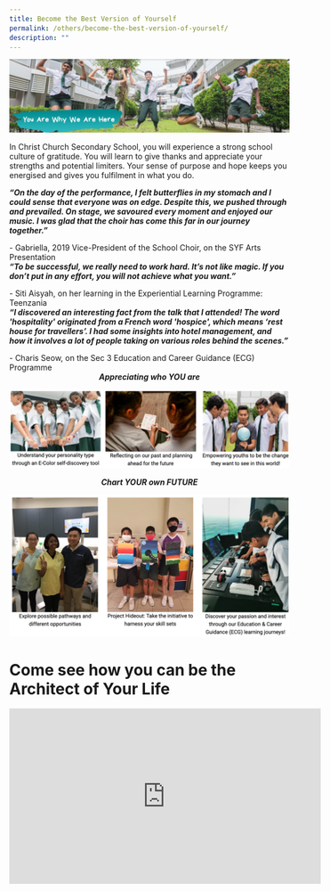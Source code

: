 ```yaml
---
title: Become the Best Version of Yourself
permalink: /others/become-the-best-version-of-yourself/
description: ""
---
```




![](/images/yawwah%20banner.png)

In Christ Church Secondary School, you will experience a strong school culture of gratitude. You will learn to give thanks and appreciate your strengths and potential limiters. Your sense of purpose and hope keeps you energised and gives you fulfilment in what you do. 

***“On the day of the performance, I felt butterflies in my stomach and I could sense that everyone was on edge. Despite this, we pushed through and prevailed. On stage, we savoured every moment and enjoyed our music. I was glad that the choir has come this far in our journey together.”***

<div>
<div style="float: right">
- Gabriella, 2019 Vice-President of the School Choir, on the SYF Arts Presentation
</div>
</div>

<br> 

***“To be successful, we really need to work hard. It’s not like magic. If you don’t put in any effort, you will not achieve what you want.”***

<div>
<div style="float: right">
- Siti Aisyah, on her learning in the Experiential Learning Programme: Teenzania 
</div>
</div>

<br>

***“I discovered an interesting fact from the talk that I attended! The word 'hospitality' originated from a French word 'hospice', which means ‘rest house for travellers’. I had some insights into hotel management, and how it involves a lot of people taking on various roles behind the scenes.”***

<div>
<div style="float: right">
- Charis Seow, on the Sec 3 Education and Career Guidance (ECG) Programme 
</div>
</div>

<br>

<center><strong><em>Appreciating who YOU are</em></strong></center>

![](/images/appreciate.png)

<center><strong><em>Chart YOUR own FUTURE</em></strong></center>

![](/images/cyof.png)

#  Come see how you can be the Architect of Your Life

<center><iframe width="560" height="315" src="https://www.youtube.com/embed/J2eHP0WGFK8" title="YouTube video player" frameborder="0" allow="accelerometer; autoplay; clipboard-write; encrypted-media; gyroscope; picture-in-picture" allowfullscreen></iframe></center>